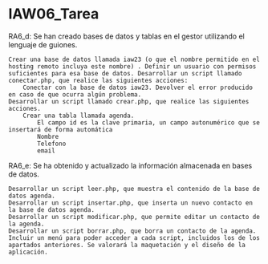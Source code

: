 # IAW06_Tarea

RA6_d: Se han creado bases de datos y tablas en el gestor utilizando el lenguaje de guiones.

    Crear una base de datos llamada iaw23 (o que el nombre permitido en el hosting remoto incluya este nombre) . Definir un usuario con permisos suficientes para esa base de datos. Desarrollar un script llamado conectar.php, que realice las siguientes acciones:
        Conectar con la base de datos iaw23. Devolver el error producido en caso de que ocurra algún problema. 
    Desarrollar un script llamado crear.php, que realice las siguientes acciones.
        Crear una tabla llamada agenda.
            El campo id es la clave primaria, un campo autonumérico que se insertará de forma automática
            Nombre
            Telefono
            email

RA6_e: Se ha obtenido y actualizado la información almacenada en bases de datos.

    Desarrollar un script leer.php, que muestra el contenido de la base de datos agenda.
    Desarrollar un script insertar.php, que inserta un nuevo contacto en la base de datos agenda.
    Desarrollar un script modificar.php, que permite editar un contacto de la agenda.
    Desarrollar un script borrar.php, que borra un contacto de la agenda.
    Incluir un menú para poder acceder a cada script, incluidos los de los apartados anteriores. Se valorará la maquetación y el diseño de la aplicación.
